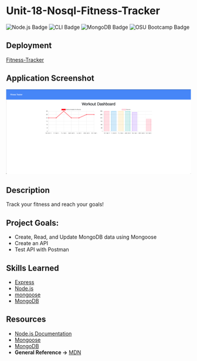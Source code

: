 # Unit-18-Nosql-Fitness-Tracker

![Node.js Badge](https://img.shields.io/badge/JavaScript-Node.js-green) ![CLI Badge](https://img.shields.io/badge/Node.js-CLI-green) ![MongoDB Badge](https://img.shields.io/badge/DB-MongoDB-blue) ![OSU Bootcamp Badge](https://img.shields.io/badge/OSU-Bootcamp-red)

## Deployment
[Fitness-Tracker](https://fitness-tracker.ethanharsh.com/)

## Application Screenshot

![Screenshot](public/img/screenshot.png)

## Description

Track your fitness and reach your goals!

## Project Goals:

- Create, Read, and Update MongoDB data using Mongoose
- Create an API
- Test API with Postman

## Skills Learned

- [Express](https://www.npmjs.com/package/express)
- [Node.js](https://developer.mozilla.org/en-US/docs/Glossary/Node.js?utm_campaign=feed&utm_medium=rss&utm_source=developer.mozilla.org)
- [mongoose](https://www.npmjs.com/package/mongoose)
- [MongoDB](https://www.mongodb.com/)

## Resources

- [Node.js Documentation](https://nodejs.org/en/docs/)
- [Mongoose](https://mongoosejs.com/docs/api.html)
- [MongoDB](https://docs.mongodb.com/guides/)
- **General Reference ->** [MDN](https://developer.mozilla.org/en-US/)